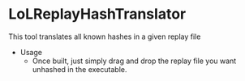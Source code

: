 # LoLReplayHashTranslator
 This tool translates all known hashes in a given replay file

* Usage
    - Once built, just simply drag and drop the replay file you want unhashed in the executable.
